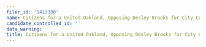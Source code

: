 ```yaml
---
filer_id: '1413388'
name: Citizens for a United Oakland, Opposing Desley Brooks for City Council
candidate_controlled_id: ''
data_warning:
title: Citizens for a United Oakland, Opposing Desley Brooks for City Council
---
```

